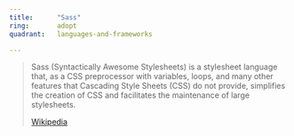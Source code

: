 ```yaml
---
title:      "Sass"
ring:       adopt
quadrant:   languages-and-frameworks

---
```


> Sass (Syntactically Awesome Stylesheets) is a stylesheet language that, as a CSS preprocessor with variables, loops, and many other features that Cascading Style Sheets (CSS) do not provide, simplifies the creation of CSS and facilitates the maintenance of large stylesheets.
> 
> [Wikipedia](https://de.wikipedia.org/wiki/Sass_(Stylesheet-Sprache))